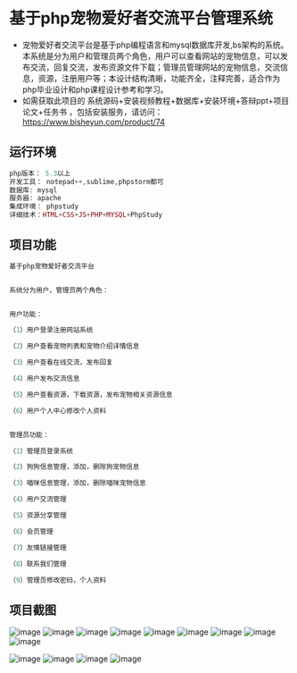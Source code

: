 # 基于php宠物爱好者交流平台管理系统
* 宠物爱好者交流平台是基于php编程语言和mysql数据库开发,bs架构的系统。本系统是分为用户和管理员两个角色，用户可以查看网站的宠物信息，可以发布交流，回复交流，发布资源文件下载；管理员管理网站的宠物信息，交流信息，资源，注册用户等；本设计结构清晰，功能齐全，注释完善，适合作为php毕业设计和php课程设计参考和学习。
* 如需获取此项目的 系统源码+安装视频教程+数据库+安装环境+答辩ppt+项目论文+任务书 ，包括安装服务，请访问：https://www.bisheyun.com/product/74

## 运行环境
```php
php版本： 5.3以上
开发工具： notepad++,sublime,phpstorm都可
数据库: mysql
服务器: apache
集成环境： phpstudy
详细技术：HTML+CSS+JS+PHP+MYSQL+PhpStudy
```

## 项目功能
```php
基于php宠物爱好者交流平台


系统分为用户，管理员两个角色：


用户功能：

（1）用户登录注册网站系统

（2）用户查看宠物列表和宠物介绍详情信息

（3）用户查看在线交流，发布回复

（4）用户发布交流信息

（5）用户查看资源，下载资源，发布宠物相关资源信息

（6）用户个人中心修改个人资料


管理员功能：

（1）管理员登录系统

（2）狗狗信息管理，添加，删除狗宠物信息

（3）喵咪信息管理，添加，删除喵咪宠物信息

（4）用户交流管理

（5）资源分享管理

（6）会员管理

（7）友情链接管理

（8）联系我们管理

（9）管理员修改密码，个人资料
```

## 项目截图
![image](https://github.com/user-attachments/assets/5c0b326b-f1b0-49e9-a869-281af75bd0fb)
![image](https://github.com/user-attachments/assets/26e15bb0-c936-4ba7-bb8d-917ecbb63f24)
![image](https://github.com/user-attachments/assets/818314d9-e7c0-4a7e-bfaa-01fbef836a9b)
![image](https://github.com/user-attachments/assets/bbafd472-4db6-4c7b-bf33-5b14f21a1167)
![image](https://github.com/user-attachments/assets/5117b224-304a-4cc7-b166-6b5f2207b593)
![image](https://github.com/user-attachments/assets/5074bac1-bf10-4880-b42f-0ff0ad11a812)
![image](https://github.com/user-attachments/assets/0ecb3b59-659d-4f2b-8f20-d637c8776e38)
![image](https://github.com/user-attachments/assets/4a050dcf-8a6f-4442-a7d7-1810ce364fb3)
![image](https://github.com/user-attachments/assets/a72f1e8c-e8f4-4564-a262-95a3423cabd7)

![image](https://github.com/user-attachments/assets/81e6fc41-fbd3-4fbb-8e54-d03d802df35e)
![image](https://github.com/user-attachments/assets/5b07ce7f-5339-4cab-9545-06e1923d421d)
![image](https://github.com/user-attachments/assets/973a284f-096b-4428-a1f1-409538d3a3d6)
![image](https://github.com/user-attachments/assets/9b3e088e-d208-4af4-a291-cb381a088af6)
